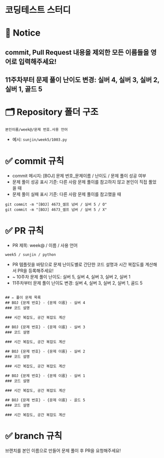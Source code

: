 # 코딩테스트 스터디

# 📍 Notice

## commit, Pull Request 내용을 제외한 모든 이름들을 영어로 입력해주세요!

## 11주차부터 문제 풀이 난이도 변경: 실버 4, 실버 3, 실버 2, 실버 1, 골드 5

# 🗂️ Repository 폴더 구조

```
본인이름/week@/문제 번호.사용 언어
```

- 예시: `sunjin/week5/1003.py`

# ✅ commit 규칙

- commit 메시지: [BOJ] 문제 번호\_문제이름 / 난이도 / 문제 풀이 성공 여부
- 문제 풀이 성공 표시 기준: 다른 사람 문제 풀이를 참고하지 않고 본인이 직접 풀었을 때
- 문제 풀이 실패 표시 기준: 다른 사람 문제 풀이를 참고했을 때

```
git commit -m "[BOJ] 4673_셀프 넘버 / 실버 5 / O"
git commit -m "[BOJ] 4673_셀프 넘버 / 실버 5 / X"
```

# ✅ PR 규칙

- PR 제목: week@ / 이름 / 사용 언어

```
week5 / sunjin / python
```

- PR 템플릿을 바탕으로 문제 난이도별로 간단한 코드 설명과 시간 복잡도를 계산해서 PR을 등록해주세요!
- ~ 10주차 문제 풀이 난이도: 실버 5, 실버 4, 실버 3, 실버 2, 실버 1
- 11주차부터 문제 풀이 난이도 변경: 실버 4, 실버 3, 실버 2, 실버 1, 골드 5

```

## ✏️ 풀이 문제 목록
## BOJ {문제 번호} - {문제 이름} - 실버 4
### 코드 설명

### 시간 복잡도, 공간 복잡도 계산

## BOJ {문제 번호} - {문제 이름} - 실버 3
### 코드 설명

### 시간 복잡도, 공간 복잡도 계산

## BOJ {문제 번호} - {문제 이름} - 실버 2
### 코드 설명

### 시간 복잡도, 공간 복잡도 계산

## BOJ {문제 번호} - {문제 이름} - 실버 1
### 코드 설명

### 시간 복잡도, 공간 복잡도 계산

## BOJ {문제 번호} - {문제 이름} - 골드 5
### 코드 설명

### 시간 복잡도, 공간 복잡도 계산
```

# ✅ branch 규칙

브랜치를 본인 이름으로 만들어 문제 풀이 후 PR을 요청해주세요!
